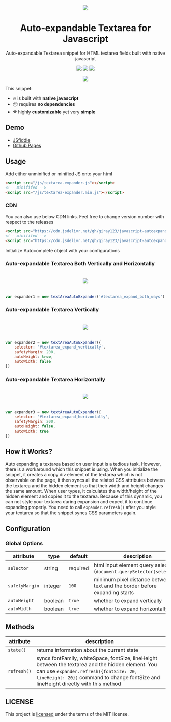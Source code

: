 <p align="center"><img src="img/social_banner.jpg"></p>
<h1 align="center">Auto-expandable Textarea for Javascript</h1>
<p align="center">Auto-expandable Textarea snippet for HTML textarea fields built with native javascript</p>
<p align="center">
  <img src="https://img.shields.io/david/giray123/javascript-autoexpandable-textarea?style=for-the-badge" />
  <img src="https://img.shields.io/github/size/giray123/javascript-autoexpandable-textarea/js/textarea-expander.js?label=JS&logo=javascript&style=for-the-badge" />
  <a href="https://github.com/giray123/javascript-autoexpandable-textarea/blob/master/LICENSE"><img src="https://img.shields.io/github/license/giray123/javascript-autoexpandable-textarea?style=for-the-badge" /></a>
</p>

<p align="center"><img src="img/expand_both_ways.gif"></p>

This snippet:
- :fire:  is built with **native javascript**
- :package: requires **no dependencies**
- :hammer_and_pick: highly **customizable** yet very **simple**

## Demo
- [JSfiddle](https://jsfiddle.net/giray123/0nzvexc4/3/)
- [Github Pages](https://giray123.github.io/javascript-autoexpandable-textarea/)
## Usage

Add either unminified or minified JS onto your html
```html
<script src="/js/textarea-expander.js"></script>
<!-- minififed -->
<script src="/js/textarea-expander.min.js"></script>
```

### CDN
You can also use below CDN links. Feel free to change version number with respect to the releases
```html
<script src="https://cdn.jsdelivr.net/gh/giray123/javascript-autoexpandable-textarea@v1.0/js/textarea-expander.js"></script>
<!-- minififed -->
<script src="https://cdn.jsdelivr.net/gh/giray123/javascript-autoexpandable-textarea@v1.0/js/textarea-expander.min.js"></script>

```

Initialize Autocomplete object with your configurations
### Auto-expandable Textarea Both Vertically and Horizontally
<p align="center"><img src="img/expand_both_ways.gif" style="margin: 20px;"></p>

```js
var expander1 = new textAreaAutoExpander('#textarea_expand_both_ways')
```
### Auto-expandable Textarea Vertically
<p align="center"><img src="img/expand_vertically.gif" style="margin: 20px;"></p>

```js
var expander2 = new textAreaAutoExpander({
    selector: '#textarea_expand_vertically',
    safetyMargin: 200,
    autoHeight: true,
    autoWidth: false
})
```
### Auto-expandable Textarea Horizontally
<p align="center"><img src="img/expand_horizontally.gif" style="margin: 20px;"></p>

```js
var expander3 = new textAreaAutoExpander({
    selector: '#textarea_expand_horizontally',
    safetyMargin: 200,
    autoHeight: false,
    autoWidth: true
})
```
## How it Works?
Auto expanding a textarea based on user input is a tedious task. However, there is a  workaround which this snippet is using. When you initialize the snippet, it creates a copy div element of the textarea which is not observable on the page, it then syncs all the related CSS attributes between the textarea and the hidden element so that their width and height changes the same amount. When user types, it calculates the width/height of the hidden element and copies it to the textarea. Because of this dynamic, you can not style your textarea during expansion and expect it to continue expanding properly. You need to call `expander.refresh()` after you style your textarea so that the snippet syncs CSS parameters again.

## Configuration
### Global Options
| attribute  | type | default | description |
| -------------       | -------- | ---- | ------------- |
| `selector`            | string   | required | html input element query selector (`document.querySelector(selector)`)
| `safetyMargin`        | integer  | `100`    | minimum pixel distance between text and the border before expanding starts
| `autoHeight`          | boolean  | `true`   | whether to expand vertically
| `autoWidth`           | boolean  | `true`   | whether to expand horizontally
## Methods
| attribute  | description |
| -----------| ----------- |
| `state()`  | returns information about the current state
| `refresh()`| syncs fontFamily, whiteSpace, fontSize, lineHeight between the textarea and the hidden element. You can use `expander.refresh({fontSize: 20, lineHeight: 20})` command to change fontSize and lineHeight directly with this method


## LICENSE
This project is [licensed]("https://github.com/giray123/javascript-autoexpandable-textarea/blob/master/LICENSE") under the terms of the MIT license.